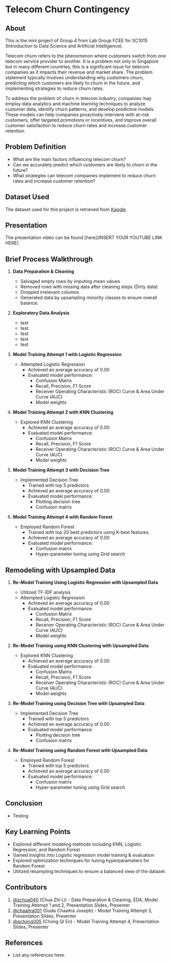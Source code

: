 # Telecom Churn Contingency

## About
This is the mini project of Group 4 from Lab Group FCEE for SC1015 (Introduction to Data Science and Artificial Intelligence).

Telecom churn refers to the phenomenon where customers switch from one telecom service provider to another. It is a problem not only in Singapore but in many different countries, this is a significant issue for telecom companies as it impacts their revenue and market share. The problem statement typically involves understanding why customers churn, predicting which customers are likely to churn in the future, and implementing strategies to reduce churn rates.

To address the problem of churn in telecom industry, companies may employ data analytics and machine learning techniques to analyze customer data, identify churn patterns, and develop predictive models. These models can help companies proactively intervene with at-risk customers, offer targeted promotions or incentives, and improve overall customer satisfaction to reduce churn rates and increase customer retention.

## Problem Definition
- What are the main factors influencing telecom churn?
- Can we accurately predict which customers are likely to churn in the future?
- What strategies can telecom companies implement to reduce churn rates and increase customer retention?

## Dataset Used
The dataset used for this project is retrieved from [Kaggle](https://www.kaggle.com/datasets/vhcg77/telcom-churns-dataset).

## Presentation
The presentation video can be found [here](INSERT YOUR YOUTUBE LINK HERE).

## Brief Process Walkthrough 

1. **Data Preparation & Cleaning**
    - Salvaged empty rows by imputing mean values
    - Removed rows with missing data after cleaning steps (Dirty data)
    - Dropped irrelevant columns
    - Generated data by upsampling minority classes to ensure overall balance.

2. **Exploratory Data Analysis**
   - test
   - test
   - test
   - test
   - test

  
3. **Model Training Attempt 1 with Logistic Regression** 
   - Attempted Logistic Regression
     - Achieved an average accuracy of 0.00
     - Evaluated model performance:
       - Confusion Matrix
       - Recall, Precision, F1 Score
       - Receiver Operating Characteristic (ROC) Curve & Area Under Curve (AUC)
       - Model weights
      
4. **Model Training Attempt 2 with KNN Clustering**
   - Explored KNN Clustering
     - Achieved an average accuracy of 0.00
     - Evaluated model performance:
       - Confusion Matrix
       - Recall, Precision, F1 Score
       - Receiver Operating Characteristic (ROC) Curve & Area Under Curve (AUC)
       - Model weights
      
5. **Model Training Attempt 3 with Decision Tree**
   - Implemented Decision Tree
     - Trained with top 5 predictors
     - Achieved an average accuracy of 0.00
     - Evaluated model performance:
       - Plotting decision tree
       - Confusion matrix
        
6. **Model Training Attempt 4 with Random Forest**
   - Employed Random Forest
     - Trained with top 20 best predictors using K-best features.
     - Achieved an average accuracy of 0.00
     - Evaluated model performance:
       - Confusion matrix
       - Hyper-parameter tuning using Grid search

## Remodeling with Upsampled Data
1. **Re-Model Training Using Logistic Regression with Upsampled Data**
   - Utilized TF-IDF analysis 
   - Attempted Logistic Regression
     - Achieved an average accuracy of 0.00
     - Evaluated model performance:
       - Confusion Matrix
       - Recall, Precision, F1 Score
       - Receiver Operating Characteristic (ROC) Curve & Area Under Curve (AUC)
       - Model weights
      
2. **Re-Model Training using KNN Clustering with Upsampled Data**
   - Explored KNN Clustering
     - Achieved an average accuracy of 0.00
     - Evaluated model performance:
       - Confusion Matrix
       - Recall, Precision, F1 Score
       - Receiver Operating Characteristic (ROC) Curve & Area Under Curve (AUC)
       - Model weights
      
3. **Re-Model Training using Decision Tree with Upsampled Data**
   - Implemented Decision Tree
     - Trained with top 5 predictors
     - Achieved an average accuracy of 0.00
     - Evaluated model performance:
       - Plotting decision tree
       - Confusion matrix
        
4. **Re-Model Training using Random Forest with Upsampled Data**
   - Employed Random Forest
     - Trained with top 5 predictors
     - Achieved an average accuracy of 0.00
     - Evaluated model performance:
       - Confusion matrix
       - Hyper-parameter tuning using Grid search

## Conclusion
- Testing

## Key Learning Points
- Explored different modeling methods including KNN, Logistic Regression, and Random Forest
- Gained insights into Logistic regression model training & evaluation
- Explored optimization techniques for tuning hyperparameters for Random Forest
- Utilized resampling techniques to ensure a balanced view of the dataset.

## Contributors

1. [@zchua040](https://github.com/zchua040) (Chua Zhi Li) - Data Preparation & Cleaning, EDA, Model Training Attempt 1 and 2, Presentation Slides, Presenter
2. [@chaaitra001](https://github.com/chaaitra001) (Guda Chaaitra Joseph) - Model Training Attempt 3, Presentation Slides, Presenter
3. [@qchong005](https://github.com/qchong005) (Chong Qi En) - Model Training Attempt 4, Presentation Slides, Presenter

## References
- List any references here.
